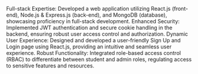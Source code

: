 Full-stack Expertise: Developed a web application utilizing React.js (front-end), Node.js & Express.js (back-end), and MongoDB (database), showcasing proficiency in full-stack development.
Enhanced Security: Implemented JWT authentication and secure cookie handling in the backend, ensuring robust user access control and authorization.
Dynamic User Experience: Designed and developed a user-friendly Sign Up and Login page using React.js, providing an intuitive and seamless user experience.
Robust Functionality: Integrated role-based access control (RBAC) to differentiate between student and admin roles, regulating access to sensitive features and resources.
